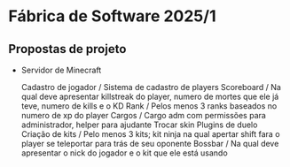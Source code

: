 # Fábrica de Software 2025/1 
## Propostas de projeto

- Servidor de Minecraft
  
  Cadastro de jogador / Sistema de cadastro de players
  Scoreboard / Na qual deve apresentar killstreak do player, numero de mortes que ele já teve, numero de kills e o KD
  Rank / Pelos menos 3 ranks baseados no numero de xp do player 
  Cargos / Cargo adm com permissões para administrador, helper para ajudante 
  Trocar skin
  Plugins de duelo
  Criação de kits / Pelo menos 3 kits; kit ninja na qual apertar shift fara o player se teleportar para trás de seu oponente
  Bossbar / Na qual deve apresentar o nick do jogador e o kit que ele está usando

